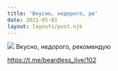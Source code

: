 ```yaml
---
title: 'Вкусно, недорого, ре'
date: 2021-05-01
layout: layouts/post.njk
---
```


![](https://i.ibb.co/JQCT6bG/file-43.jpg)
Вкусно, недорого, рекомендую

https://t.me/beardless_live/102